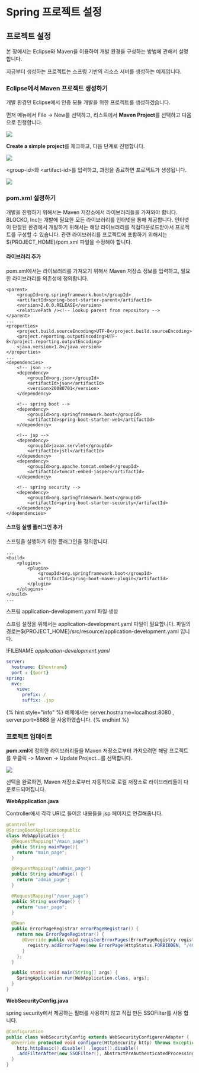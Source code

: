 # Spring 프로젝트 설정

## 프로젝트 설정

본 장에서는 Eclipse와 Maven을 이용하여 개발 환경을 구성하는 방법에 관해서 설명합니다.

지금부터 생성하는 프로젝트는 스프링 기반의 리소스 서버를 생성하는 예제입니다.

### Eclipse에서 Maven 프로젝트 생성하기

개발 환경인 Eclipse에서 인증 모듈 개발을 위한 프로젝트를 생성하겠습니다.

먼저 메뉴에서 File -&gt; New를 선택하고, 리스트에서 **Maven Project**를 선택하고 다음으로 진행합니다.

![](../../.gitbook/assets/image%20%281%29.png)

**Create a simple project**를 체크하고, 다음 단계로 진행합니다.

![](../../.gitbook/assets/image.png)

&lt;group-id&gt;와 &lt;artifact-id&gt;를 입력하고, 과정을 종료하면 프로젝트가 생성됩니다.

![](../../.gitbook/assets/set_project_name%20%284%29.png)

### pom.xml 설정하기

개발을 진행하기 위해서는 Maven 저장소에서 라이브러리들을 가져와야 합니다. BLOCKO, Inc는 개발에 필요한 모든 라이브러리를 인터넷을 통해 제공합니다. 인터넷이 단절된 환경에서 개발하기 위해서는 해당 라이브러리를 직접다운로드받아서 프로젝트를 구성할 수 있습니다. 관련 라이브러리를 프로젝트에 포함하기 위해서는${PROJECT\_HOME}/pom.xml 파일을 수정해야 합니다.

#### 라이브러리 추가

pom.xml에서는 라이브러리를 가져오기 위해서 Maven 저장소 정보를 입력하고, 필요한 라이브러리를 의존성에 정의합니다.

```markup
<parent>
    <groupId>org.springframework.boot</groupId>
    <artifactId>spring-boot-starter-parent</artifactId>
    <version>2.0.0.RELEASE</version>
    <relativePath /><!-- lookup parent from repository -->
</parent>
...
<properties> 
    <project.build.sourceEncoding>UTF-8</project.build.sourceEncoding>
    <project.reporting.outputEncoding>UTF-8</project.reporting.outputEncoding>
    <java.version>1.8</java.version>
</properties>
...
<dependencies>
    <!-- json -->
    <dependency>
        <groupId>org.json</groupId>
        <artifactId>json</artifactId>
        <version>20080701</version>
    </dependency>

    <!-- spring boot -->
    <dependency>
        <groupId>org.springframework.boot</groupId>
        <artifactId>spring-boot-starter-web</artifactId>
    </dependency>

    <!-- jsp -->
    <dependency>
        <groupId>javax.servlet</groupId>
        <artifactId>jstl</artifactId>
    </dependency>
    <dependency>
        <groupId>org.apache.tomcat.embed</groupId>
        <artifactId>tomcat-embed-jasper</artifactId>
    </dependency>

    <!-- spring security -->
    <dependency>
        <groupId>org.springframework.boot</groupId>
        <artifactId>spring-boot-starter-security</artifactId>
    </dependency>
</dependencies>
```

#### 스프링 실행 플러그인 추가

스프링을 실행하기 위한 플러그인을 정의합니다.

```markup
...
<build>
    <plugins>
        <plugin>
            <groupId>org.springframework.boot</groupId>
            <artifactId>spring-boot-maven-plugin</artifactId>
        </plugin>
    </plugins>
</build>
...
```

스프링 application-development.yaml 파일 생성

스프링 설정을 위해서는 application-development.yaml 파일이 필요합니다. 파일의 경로는${PROJECT\_HOME}/src/resource/application-development.yaml 입니다.

!FILENAME _application-development.yaml_
```yaml
server:
  hostname: {$hostname}
  port : {$port}
spring:
  mvc:
    view:
      prefix: /
      suffix: .jsp
```

{% hint style="info" %}
예제에서는 server.hostname=localhost:8080 , server.port=8888 을 사용하였습니다.
{% endhint %}

### 프로젝트 업데이트

**pom.xml**에 정의한 라이브러리들을 Maven 저장소로부터 가져오려면 해당 프로젝트를 우클릭 -&gt; Maven -&gt; Update Project...를 선택합니다.

![](../../.gitbook/assets/project_update%20%282%29.png)

선택을 완료하면, Maven 저장소로부터 자동적으로 로컬 저장소로 라이브러리들이 다운로드되어집니다.

**WebApplication.java**

Controller에서 각각 URI로 들어온 내용들을 jsp 페이지로 연결해줍니다.

```java
@Controller
@SpringBootApplicationpublic
class WebApplication {
  @RequestMapping("/main_page")
  public String mainPage(){ 
    return "main_page"; 
  }

  @RequestMapping("/admin_page")
  public String adminPage() {
    return "admin_page"; 
  }

  @RequestMapping("/user_page")
  public String userPage() {
    return "user_page"; 
  }

  @Bean
  public ErrorPageRegistrar errorPageRegistrar() {
    return new ErrorPageRegistrar() {
      @Override public void registerErrorPages(ErrorPageRegistry registry) {
        registry.addErrorPages(new ErrorPage(HttpStatus.FORBIDDEN, "/403_page.jsp"));
      } 
    };
  }

  public static void main(String[] args) {
    SpringApplication.run(WebApplication.class, args); 
  }
}
```

**WebSecurityConfig.java**

spring security에서 제공하는 필터를 사용하지 않고 직접 만든 SSOFilter를 사용 합니다.

```java
@Configuration
public class WebSecurityConfig extends WebSecurityConfigurerAdapter {
  @Override protected void configure(HttpSecurity http) throws Exception {
    http.httpBasic().disable() .logout().disable() 
    .addFilterAfter(new SSOFilter(), AbstractPreAuthenticatedProcessingFilter.class); 
  }
}
```

